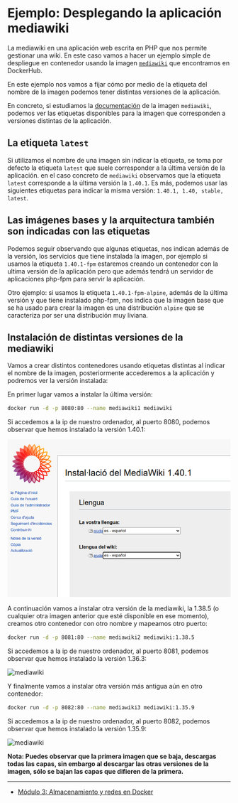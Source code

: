 # Ejemplo: Desplegando la aplicación mediawiki

La mediawiki en una aplicación web escrita en PHP que nos permite gestionar una wiki. En este caso vamos a hacer un ejemplo simple de despliegue en contenedor usando la imagen [`mediawiki`](https://hub.docker.com/_/mediawiki) que encontramos en DockerHub. 

En este ejemplo nos vamos a fijar cómo por medio de la etiqueta del nombre de la imagen podemos tener distintas versiones de la aplicación.

En concreto, si estudiamos la [documentación](https://hub.docker.com/_/mediawiki) de la imagen `mediawiki`, podemos ver las etiquetas disponibles para la imagen que corresponden a versiones distintas de la aplicación.

## La etiqueta `latest`

Si utilizamos el nombre de una imagen sin indicar la etiqueta, se toma por defecto la etiqueta `latest` que suele corresponder a la última versión de la aplicación. en el caso concreto de `mediawiki` observamos que la etiqueta `latest` corresponde a la última versión la `1.40.1`. Es más, podemos usar las siguientes etiquetas para indicar la misma versión: `1.40.1, 1.40, stable, latest`.

## Las imágenes bases y la arquitectura también son indicadas con las etiquetas

Podemos seguir observando que algunas etiquetas, nos indican además de la versión, los servicios que tiene instalada la imagen, por ejemplo si usamos la etiqueta `1.40.1-fpm` estaremos creando un contenedor con la ultima versión de la aplicación pero que además tendrá un servidor de aplicaciones php-fpm para servir la aplicación.

Otro ejemplo: si usamos la etiqueta `1.40.1-fpm-alpine`, además de la última versión y que tiene instalado php-fpm, nos indica que la imagen base que se ha usado para crear la imagen es una distribución `alpine` que se caracteriza por ser una distribución muy liviana.

## Instalación de distintas versiones de la mediawiki

Vamos a crear distintos contenedores usando etiquetas distintas al indicar el nombre de la imagen, posteriormente accederemos a la aplicación y podremos ver la versión instalada:

En primer lugar vamos a instalar la última versión:

```bash
docker run -d -p 8080:80 --name mediawiki1 mediawiki
```

Si accedemos a la ip de nuestro ordenador, al puerto 8080, podemos observar que hemos instalado la versión 1.40.1:

![mediawiki](img/mediawiki1.40.1.png)

A continuación vamos a instalar otra versión de la mediawiki, la 1.38.5 (o cualquier otra imagen anterior que esté disponible en ese momento), creamos otro contenedor con otro nombre y mapeamos otro puerto:

```bash
docker run -d -p 8081:80 --name mediawiki2 mediawiki:1.38.5
```

Si accedemos a la ip de nuestro ordenador, al puerto 8081, podemos observar que hemos instalado la versión 1.36.3:

![mediawiki](img/mediawiki1385.png)

Y finalmente vamos a instalar otra versión más antigua aún en otro contenedor:

```bash
docker run -d -p 8082:80 --name mediawiki3 mediawiki:1.35.9
```

Si accedemos a la ip de nuestro ordenador, al puerto 8082, podemos observar que hemos instalado la versión 1.35.9:

![mediawiki](img/mediawiki1359.png)

**Nota: Puedes observar que la primera imagen que se baja, descargas todas las capas, sin embargo al descargar las otras versiones de la imagen, sólo se bajan las capas que difieren de la primera.**

---

* [Módulo 3: Almacenamiento y redes en Docker](../../..#3-almacenamiento-y-redes-en-docker)
